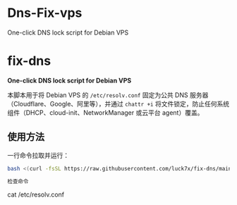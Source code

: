 # Dns-Fix-vps
One-click DNS lock script for Debian VPS
# fix-dns

**One-click DNS lock script for Debian VPS**

本脚本用于将 Debian VPS 的 `/etc/resolv.conf` 固定为公共 DNS 服务器（Cloudflare、Google、阿里等），并通过 `chattr +i` 将文件锁定，防止任何系统组件（DHCP、cloud-init、NetworkManager 或云平台 agent）覆盖。

## 使用方法

一行命令拉取并运行：

```bash
bash <(curl -fsSL https://raw.githubusercontent.com/luck7x/fix-dns/main/fix_dns.sh)

检查命令
```
cat /etc/resolv.conf
